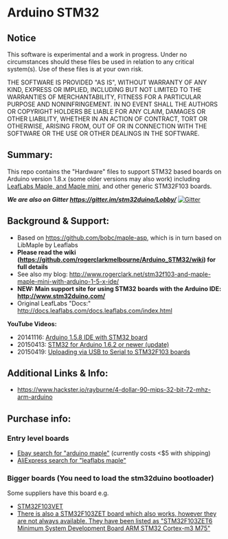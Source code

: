 Arduino STM32
=============

## Notice
This software is experimental and a work in progress.
Under no circumstances should these files be used in relation to any critical system(s).
Use of these files is at your own risk.

THE SOFTWARE IS PROVIDED "AS IS", WITHOUT WARRANTY OF ANY KIND, EXPRESS OR IMPLIED, INCLUDING BUT NOT LIMITED TO THE WARRANTIES OF MERCHANTABILITY, FITNESS FOR A PARTICULAR PURPOSE AND NONINFRINGEMENT. IN NO EVENT SHALL THE AUTHORS OR COPYRIGHT HOLDERS BE LIABLE FOR ANY CLAIM, DAMAGES OR OTHER LIABILITY, WHETHER IN AN ACTION OF CONTRACT, TORT OR OTHERWISE, ARISING FROM, OUT OF OR IN CONNECTION WITH THE SOFTWARE OR THE USE OR OTHER DEALINGS IN THE SOFTWARE.

## Summary:
This repo contains the "Hardware" files to support STM32 based boards on Arduino version 1.8.x (some older versions may also work) including [LeafLabs Maple, and Maple mini](http://www.leaflabs.com/about-maple/), and other generic STM32F103 boards.


***We are also on Gitter https://gitter.im/stm32duino/Lobby/***
[![Gitter](https://badges.gitter.im/Join%20Chat.svg)](https://gitter.im/stm32duino/Lobby?utm_source=badge&utm_medium=badge&utm_campaign=pr-badge&utm_content=badge)

## Background & Support:
* Based on https://github.com/bobc/maple-asp, which is in turn based on LibMaple by Leaflabs
* **Please read the wiki (https://github.com/rogerclarkmelbourne/Arduino_STM32/wiki) for full details**
* See also my blog: http://www.rogerclark.net/stm32f103-and-maple-maple-mini-with-arduino-1-5-x-ide/
* **NEW: Main support site for using STM32 boards with the Arduino IDE: http://www.stm32duino.com/**
* Original LeafLabs "Docs:" http://docs.leaflabs.com/docs.leaflabs.com/index.html


**YouTube Videos:**
* 20141116: [Arduino 1.5.8 IDE with STM32 board](https://www.youtube.com/watch?v=-zwGnytGT8M)
* 20150413: [STM32 for Arduino 1.6.2 or newer (update)](https://www.youtube.com/watch?v=TePglhSkghg)
* 20150419: [Uploading via USB to Serial to STM32F103 boards](https://www.youtube.com/watch?v=G_RF0a0hrak)

## Additional Links & Info:
* https://www.hackster.io/rayburne/4-dollar-90-mips-32-bit-72-mhz-arm-arduino

## Purchase info:
### Entry level boards
* [Ebay search for "arduino maple"](http://www.ebay.com/sch/i.html?_from=R40&_sacat=0&LH_BIN=1&_nkw=arduino+maple&_sop=15) (currently costs <$5 with shipping)
* [AliExpress search for "leaflabs maple"](http://www.aliexpress.com/wholesale?catId=0&initiative_id=SB_20150607085526&SearchText=leaflabs+maple)

### Bigger boards (You need to load the stm32duino bootloader)
Some suppliers have this board e.g.
* [ STM32F103VET ](http://www.ebay.com.au/itm/1PCS-STM32F103VET6-ARM-STM32-Minimum-System-Development-Board-Arduino-M77-/301433302819)
* [There is also a STM32F103ZET board which also works, however they are not always available. They have been listed as "STM32F103ZET6 Minimum System Development Board ARM STM32 Cortex-m3 M75"](http://www.ebay.com.au/itm/1pcs-STM32F103ZET6-Minimum-System-Development-Board-ARM-STM32-Cortex-m3-M75-/291305557264)

